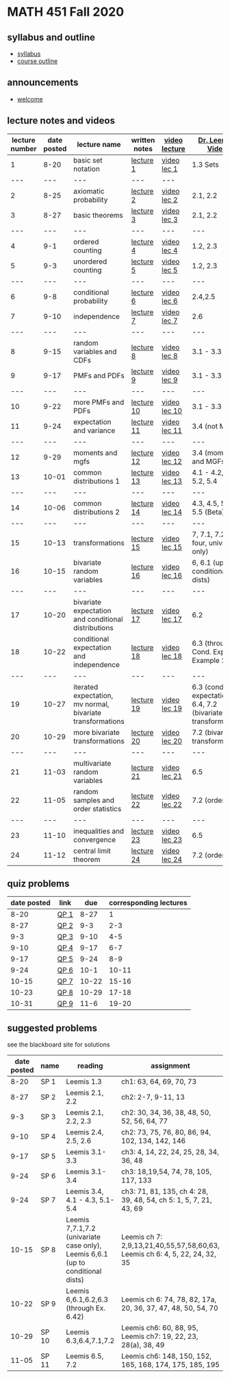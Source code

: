 # MATH 451 Fall 2020 

## syllabus and outline

- [syllabus](syllabus/syllabus.pdf)
- [course outline](student_outline.pdf)

## announcements

- [welcome](announce/welcome.md)

## lecture notes and videos

lecture number | date posted | lecture name | written notes | [video lecture](https://www.youtube.com/playlist?list=PL8bivwGDerXoGLimP2BkNzXXDQNymX44y) | [Dr. Leemis's Videos](http://www.math.wm.edu/~leemis/videos/probability/) | 
--- | ---|---|---|---|---
1|8-20 | basic set notation | [lecture 1](lns/lec1.pdf) | [video lec 1](https://youtu.be/NF-UOA2rXZ4) | 1.3 Sets |
---|---|---|---|---
2|8-25 | axiomatic probability | [lecture 2](lns/lec2.pdf) | [video lec 2](https://youtu.be/iFYm5HjicjM) | 2.1, 2.2 |
3|8-27 | basic theorems | [lecture 3](lns/lec3.pdf) | [video lec 3](https://youtu.be/5_0NSyIAfo0) | 2.1, 2.2 |
--- | ---|---|---|---|---
4|9-1 | ordered counting | [lecture 4](lns/lec4.pdf) | [video lec 4](https://youtu.be/XxdEyJmVJPU) | 1.2, 2.3 |
5|9-3 | unordered counting | [lecture 5](lns/lec5.pdf) | [video lec 5](https://youtu.be/Fm7k6B8z4Gg) | 1.2, 2.3 |
--- | ---|---|---|---|---
6|9-8 | conditional probability | [lecture 6](lns/lec6.pdf) | [video lec 6](https://youtu.be/Bfmm6aN_Gxk) | 2.4,2.5 |
7|9-10 | independence | [lecture 7](lns/lec7.pdf) | [video lec 7](https://youtu.be/8vwDgW9TS-8) | 2.6 |
--- | ---|---|---|---|---
8|9-15 | random variables and CDFs | [lecture 8](lns/lec8.pdf) | [video lec 8](https://youtu.be/49496Ozk2qo) | 3.1 - 3.3 |
9|9-17 | PMFs and PDFs | [lecture 9](lns/lec9.pdf) | [video lec 9](https://youtu.be/6s6-eQQqwlw) | 3.1 - 3.3 |
--- | ---|---|---|---|---
10|9-22 | more PMFs and PDFs | [lecture 10](lns/lec10.pdf) | [video lec 10](https://youtu.be/yLHu-Z7qMSw) | 3.1 - 3.3 |
11|9-24 | expectation and variance | [lecture 11](lns/lec11.pdf) | [video lec 11](https://youtu.be/HpPvCJpZjtA) | 3.4 (not MGFs)|
--- | ---|---|---|---|---
12|9-29 | moments and mgfs | [lecture 12](lns/lec12.pdf) | [video lec 12](https://youtu.be/LNTt0wyshBk) | 3.4 (moments and MGFs) |
13|10-01 | common distributions 1 | [lecture 13](lns/lec13.pdf) | [video lec 13](https://youtu.be/FKHA_zzXKns) | 4.1 - 4.2, 5.1, 5.2, 5.4|
--- | ---|---|---|---|---
14|10-06 | common distributions 2 | [lecture 14](lns/lec14.pdf) | [video lec 14](https://youtu.be/RnQN3XzoMs8) | 4.3, 4.5, 5.3, 5.5 (Beta)|
--- | ---|---|---|---|---
15|10-13 | transformations | [lecture 15](lns/lec15.pdf) | [video lec 15](https://youtu.be/LL7DZeIZk1g) | 7, 7.1, 7.2 (first four, univariate only) |
16|10-15 | bivariate random variables | [lecture 16](lns/lec16.pdf) | [video lec 16](https://youtu.be/pEBghuHXKC8) | 6, 6.1 (up to conditional dists) |
--- | ---|---|---|---|---
17|10-20 | bivariate expectation and conditional distributions | [lecture 17](lns/lec17.pdf) | [video lec 17](https://youtu.be/NgEL-W-foM8) | 6.2|
18|10-22 | conditional expectation and independence | [lecture 18](lns/lec18.pdf) | [video lec 18](https://youtu.be/AWz6Hifq1DY) | 6.3 (through Cond. Expect. Example 2)  |
--- | ---|---|---|---|---
19|10-27 | iterated expectation, mv normal, bivariate transformations | [lecture 19](lns/lec19.pdf) | [video lec 19](https://youtu.be/57wuKiU4MzY) | 6.3 (condtional expectation), 6.4, 7.2 (bivariate transformations) |
20|10-29 | more bivariate transformations | [lecture 20](lns/lec20.pdf) | [video lec 20](https://youtu.be/lJKejjvW0No) | 7.2 (bivariate transformations) |
--- | ---|---|---|---|---
21|11-03 | multivariate random variables | [lecture 21](lns/lec21.pdf) | [video lec 21](https://youtu.be/Fb17CJ-alBM) | 6.5 |
22|11-05 | random samples and order statistics | [lecture 22](lns/lec22.pdf) | [video lec 22](https://youtu.be/MfPhXpKZeEY) | 7.2 (order stats) |
--- | ---|---|---|---|---
23|11-10 | inequalities and convergence | [lecture 23](lns/lec23.pdf) | [video lec 23](https://youtu.be/G-d3aif_EjI) | 6.5 |
24|11-12 | central limit theorem | [lecture 24](lns/lec24.pdf) | [video lec 24](https://youtu.be/I6Ngn4drDWo) | 7.2 (order stats) |


## quiz problems

date posted | link | due | corresponding lectures
--- | --- | --- | ---
8-20 | [QP 1](qp/qp1.pdf) | 8-27 | 1
8-27 | [QP 2](qp/qp2.pdf) | 9-3 | 2-3
9-3 | [QP 3](qp/qp3.pdf) | 9-10| 4-5
9-10 | [QP 4](qp/qp4.pdf) | 9-17| 6-7
9-17 | [QP 5](qp/qp5.pdf) | 9-24| 8-9
9-24 | [QP 6](qp/qp6.pdf) | 10-1| 10-11
10-15 | [QP 7](qp/qp7.pdf) | 10-22 | 15-16
10-23 | [QP 8](qp/qp8.pdf) | 10-29 | 17-18
10-31 | [QP 9](qp/qp9.pdf) | 11-6 | 19-20

## suggested problems

see the blackboard site for solutions

date posted | name |  reading| assignment | corresponding lectures
--- | --- | --- |--- | ---
8-20 | SP 1 | Leemis 1.3 | ch1: 63, 64, 69, 70, 73 | 1
8-27 | SP 2 | Leemis 2.1, 2.2 | ch2: 2-7, 9-11, 13 | 2-3
9-3 | SP 3 | Leemis 2.1, 2.2, 2.3 | ch2: 30, 34, 36, 38, 48, 50, 52, 56, 64, 77| 4-5
9-10 | SP 4 | Leemis 2.4, 2.5, 2.6 | ch2: 73, 75, 76, 80, 86, 94, 102, 134, 142, 146 | 6-7
9-17 | SP 5 | Leemis 3.1-3.3 | ch3: 4, 14, 22, 24, 25, 28, 34, 36, 48 | 8-9
9-24 | SP 6 | Leemis 3.1-3.4 | ch3: 18,19,54, 74, 78, 105, 117, 133 | 10-11
9-24 | SP 7 | Leemis 3.4, 4.1 - 4.3, 5.1-5.4 | ch3: 71, 81, 135, ch 4: 28, 39, 48, 54, ch 5: 1, 5, 7, 21, 43, 69| 12-14
10-15 | SP 8 | Leemis 7,7.1,7.2 (univariate case only), Leemis 6,6.1 (up to conditional dists) | Leemis ch 7: 2,9,13,21,40,55,57,58,60,63, Leemis ch 6: 4, 5, 22, 24, 32, 35  | 15-16
10-22 | SP 9 | Leemis 6,6.1,6.2,6.3 (through Ex. 6.42) | Leemis ch 6: 74, 78, 82, 17a, 20, 36, 37, 47, 48, 50, 54, 70 | 17-18
10-29 | SP 10 | Leemis 6.3,6.4,7.1,7.2 | Leemis ch6: 60, 88, 95, Leemis ch7: 19, 22, 23, 28(a), 38, 49 | 19-20
11-05 | SP 11 | Leemis 6.5, 7.2 | Leemis ch6: 148, 150, 152, 165, 168, 174, 175, 185, 195 | 21-22


